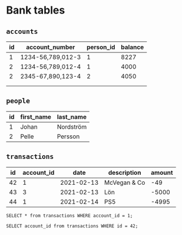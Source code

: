 # Bank tables

## `accounts`

| id | account_number    | person_id | balance |
|----|-------------------|-----------|---------|
| 1  | 1234-56,789,012-3 | 1         | 8227    |
| 2  | 1234-56,789,012-4 | 1         | 4000    |
| 2  | 2345-67,890,123-4 | 2         | 4050    |
|    |                   |           |         |
|    |                   |           |         |

## `people`

| id | first_name | last_name |
|----|------------|-----------|
| 1  | Johan      | Nordström |
| 2  | Pelle      | Persson   |

## `transactions`

| id | account_id | date       | description        | amount |
|----|------------|------------|--------------------|--------|
| 42 | 1          | 2021-02-13 | McVegan & Co       | -49    |
| 43 | 3          | 2021-02-13 | Lön                | -5000  |
| 44 | 1          | 2021-02-14 | PS5                | -4995  |

`SELECT * from transactions WHERE account_id = 1;`

`SELECT account_id from transactions WHERE id = 42;`
